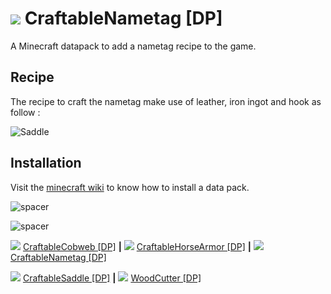 # ![](https://media.forgecdn.net/avatars/thumbnails/399/552/32/32/637603402493307164.png) CraftableNametag [DP]

A Minecraft datapack to add a nametag recipe to the game.

## Recipe
The recipe to craft the nametag make use of leather, iron ingot and hook as follow :  

![Saddle](https://raw.github.com/HexoPacks/CraftableNametag/1.18/img/nametag.png)


## Installation
Visit the [minecraft wiki](https://minecraft.fandom.com/wiki/Tutorials/Installing_a_data_pack) to know how to install a data pack.

![spacer](https://i.imgur.com/KoBhSn7.png)

![spacer](https://i.imgur.com/Padjm1B.png)

![](https://media.forgecdn.net/avatars/thumbnails/399/559/32/32/637603412658574697.png) [CraftableCobweb [DP]](https://www.curseforge.com/minecraft/customization/craftablecobweb-dp)
 **|** 
![](https://media.forgecdn.net/avatars/thumbnails/399/555/32/32/637603405175157871.png) [CraftableHorseArmor [DP]](https://www.curseforge.com/minecraft/customization/craftablehorsearmor-dp)
 **|** 
![](https://media.forgecdn.net/avatars/thumbnails/399/552/32/32/637603402493307164.png) [CraftableNametag [DP]](https://www.curseforge.com/minecraft/customization/craftablenametag-dp/files)

![](https://media.forgecdn.net/avatars/thumbnails/399/550/32/32/637603398135312356.png) [CraftableSaddle [DP]](https://www.curseforge.com/minecraft/customization/craftablesaddle-dp/files)
 **|** 
![](https://media.forgecdn.net/avatars/thumbnails/399/561/32/32/637603414600051176.png) [WoodCutter [DP]](https://www.curseforge.com/minecraft/customization/woodcutter-dp)